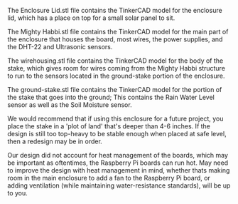 The Enclosure Lid.stl file contains the TinkerCAD model for the enclosure lid, which has a place on top for a small solar panel to sit.

The Mighty Habbi.stl file contains the TinkerCAD model for the main part of the enclosure that houses the board, most wires, the power supplies, and the DHT-22 and Ultrasonic sensors.

The wirehousing.stl file contains the TinkerCAD model for the body of the stake, which gives room for wires coming from the Mighty Habbi structure to run to the sensors located in the ground-stake portion of the enclosure.

The ground-stake.stl file contains the TinkerCAD model for the portion of the stake that goes into the ground; This contains the Rain Water Level sensor as well as the Soil Moisture sensor.

We would recommend that if using this enclosure for a future project, you place the stake in a 'plot of land' that's deeper than 4-6 inches. If the design is still too top-heavy to be stable enough when placed at safe level, then a redesign may be in order.

Our design did not account for heat management of the boards, which may be important as oftentimes, the Raspberry Pi boards can run hot. May need to improve the design with heat management in mind, whether thats making room in the main enclosure to add a fan to the Raspberry Pi board, or adding 
ventilation (while maintaining water-resistance standards), will be up to you.
